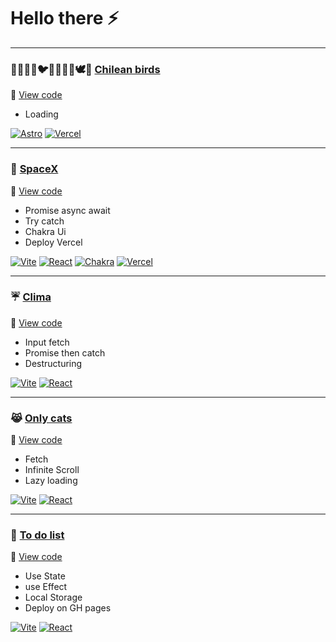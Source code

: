 # Hello there ⚡

***
### 🦆🐣🐤🐧🐦🦉🐥🦜🦅🕊🐓 [Chilean birds](https://chilean-birds.vercel.app)
🔸 [View code](https://github.com/cabp393/chilean-birds)

+ Loading

[![Astro](https://img.shields.io/badge/-Astro-%23171424?style=for-the-badge&logo=astro)](https://chilean-birds.vercel.app)
[![Vercel](https://img.shields.io/badge/vercel-%23000000.svg?style=for-the-badge&logo=vercel&logoColor=white)](https://chilean-birds.vercel.app)

***
### 🚀 [SpaceX](https://spacex-drab.vercel.app)
🔸 [View code](https://github.com/cabp393/spacex)

+ Promise async await
+ Try catch
+ Chakra Ui
+ Deploy Vercel


[![Vite](https://img.shields.io/badge/vite-%23646CFF.svg?style=for-the-badge&logo=vite&logoColor=yellow)](https://spacex-drab.vercel.app)
[![React](https://img.shields.io/badge/react-%2320232a.svg?style=for-the-badge&logo=react&logoColor=%2361DAFB)](https://spacex-drab.vercel.app)
[![Chakra](https://img.shields.io/badge/chakra-%234ED1C5.svg?style=for-the-badge&logo=chakraui&logoColor=white)](https://spacex-drab.vercel.app)
[![Vercel](https://img.shields.io/badge/vercel-%23000000.svg?style=for-the-badge&logo=vercel&logoColor=white)](https://spacex-drab.vercel.app)

***
### ☔ [Clima](cabp393.github.io/clima/)
🔸 [View code](https://github.com/cabp393/clima)

+ Input fetch
+ Promise then catch
+ Destructuring


[![Vite](https://img.shields.io/badge/vite-%23646CFF.svg?style=for-the-badge&logo=vite&logoColor=yellow)](https://cabp393.github.io/clima/)
[![React](https://img.shields.io/badge/react-%2320232a.svg?style=for-the-badge&logo=react&logoColor=%2361DAFB)](https://cabp393.github.io/clima/)

***
### 😹 [Only cats](https://cabp393.github.io/onlycats/)
🔸 [View code](https://github.com/cabp393/onlycats)

+ Fetch
+ Infinite Scroll
+ Lazy loading


[![Vite](https://img.shields.io/badge/vite-%23646CFF.svg?style=for-the-badge&logo=vite&logoColor=yellow)](https://cabp393.github.io/onlycats/)
[![React](https://img.shields.io/badge/react-%2320232a.svg?style=for-the-badge&logo=react&logoColor=%2361DAFB)](https://cabp393.github.io/onlycats/)

***
### 📝 [To do list](https://cabp393.github.io/todolist/)
🔸 [View code](https://github.com/cabp393/todolist)

+ Use State
+ use Effect
+ Local Storage
+ Deploy on GH pages


[![Vite](https://img.shields.io/badge/vite-%23646CFF.svg?style=for-the-badge&logo=vite&logoColor=yellow)](https://cabp393.github.io/todolist/)
[![React](https://img.shields.io/badge/react-%2320232a.svg?style=for-the-badge&logo=react&logoColor=%2361DAFB)](https://cabp393.github.io/todolist/)




